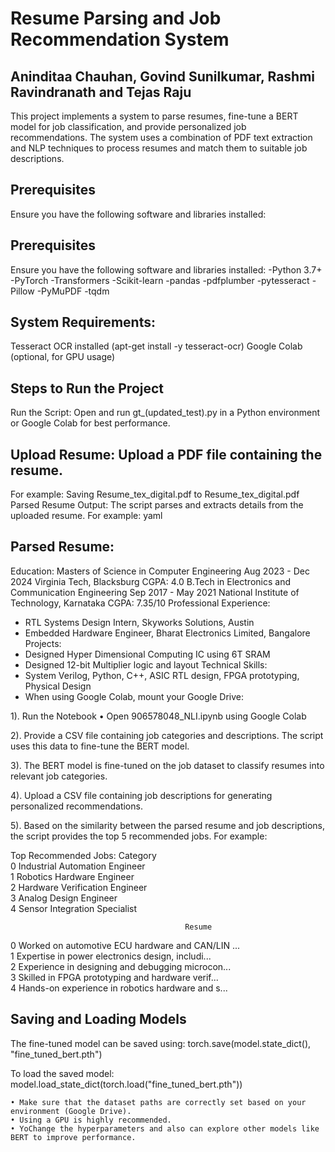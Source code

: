 # Resume Parsing and Job Recommendation System

## Aninditaa Chauhan, Govind Sunilkumar, Rashmi Ravindranath and Tejas Raju

This project implements a system to parse resumes, fine-tune a BERT model for job classification, and provide personalized job recommendations. The system uses a combination of PDF text extraction and NLP techniques to process resumes and match them to suitable job descriptions.


## Prerequisites

Ensure you have the following software and libraries installed:

## Prerequisites
Ensure you have the following software and libraries installed:
-Python 3.7+
-PyTorch
-Transformers
-Scikit-learn
-pandas
-pdfplumber
-pytesseract
-Pillow
-PyMuPDF
-tqdm

## System Requirements:
Tesseract OCR installed (apt-get install -y tesseract-ocr)
Google Colab (optional, for GPU usage)

## Steps to Run the Project
Run the Script: Open and run gt_(updated_test).py in a Python environment or Google Colab for best performance.

## Upload Resume: Upload a PDF file containing the resume. 
For example:
Saving Resume_tex_digital.pdf to Resume_tex_digital.pdf
Parsed Resume Output: The script parses and extracts details from the uploaded resume. For example:
yaml

## Parsed Resume:
Education: Masters of Science in Computer Engineering Aug 2023 - Dec 2024
Virginia Tech, Blacksburg CGPA: 4.0
B.Tech in Electronics and Communication Engineering Sep 2017 - May 2021
National Institute of Technology, Karnataka CGPA: 7.35/10
Professional Experience:
- RTL Systems Design Intern, Skyworks Solutions, Austin
- Embedded Hardware Engineer, Bharat Electronics Limited, Bangalore
Projects:
- Designed Hyper Dimensional Computing IC using 6T SRAM
- Designed 12-bit Multiplier logic and layout
Technical Skills:
- System Verilog, Python, C++, ASIC RTL design, FPGA prototyping, Physical Design
- When using Google Colab, mount your Google Drive:


1). Run the Notebook
• Open 906578048_NLI.ipynb using Google Colab

2). Provide a CSV file containing job categories and descriptions. The script uses this data to fine-tune the BERT model.

3). The BERT model is fine-tuned on the job dataset to classify resumes into relevant job categories.

4).  Upload a CSV file containing job descriptions for generating personalized recommendations.

5). Based on the similarity between the parsed resume and job descriptions, the script provides the top 5 recommended jobs. For example:

Top Recommended Jobs:
                      Category                         
0  Industrial Automation Engineer   
1      Robotics Hardware Engineer   
2  Hardware Verification Engineer   
3          Analog Design Engineer   
4   Sensor Integration Specialist   

                                           Resume  
0  Worked on automotive ECU hardware and CAN/LIN ...  
1  Expertise in power electronics design, includi...  
2  Experience in designing and debugging microcon...  
3  Skilled in FPGA prototyping and hardware verif...  
4  Hands-on experience in robotics hardware and s...  

## Saving and Loading Models
The fine-tuned model can be saved using:
torch.save(model.state_dict(), "fine_tuned_bert.pth")

To load the saved model:
model.load_state_dict(torch.load("fine_tuned_bert.pth"))


`````Notes
• Make sure that the dataset paths are correctly set based on your environment (Google Drive).
• Using a GPU is highly recommended.
• YoChange the hyperparameters and also can explore other models like BERT to improve performance.

